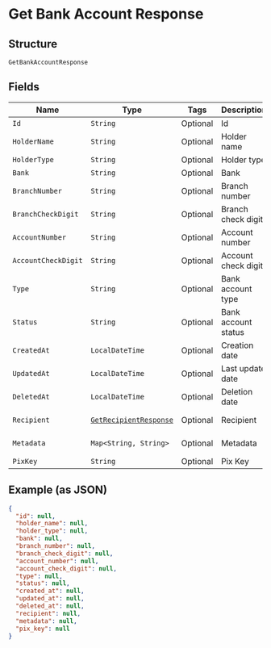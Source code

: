 
# Get Bank Account Response

## Structure

`GetBankAccountResponse`

## Fields

| Name | Type | Tags | Description | Getter | Setter |
|  --- | --- | --- | --- | --- | --- |
| `Id` | `String` | Optional | Id | String getId() | setId(String id) |
| `HolderName` | `String` | Optional | Holder name | String getHolderName() | setHolderName(String holderName) |
| `HolderType` | `String` | Optional | Holder type | String getHolderType() | setHolderType(String holderType) |
| `Bank` | `String` | Optional | Bank | String getBank() | setBank(String bank) |
| `BranchNumber` | `String` | Optional | Branch number | String getBranchNumber() | setBranchNumber(String branchNumber) |
| `BranchCheckDigit` | `String` | Optional | Branch check digit | String getBranchCheckDigit() | setBranchCheckDigit(String branchCheckDigit) |
| `AccountNumber` | `String` | Optional | Account number | String getAccountNumber() | setAccountNumber(String accountNumber) |
| `AccountCheckDigit` | `String` | Optional | Account check digit | String getAccountCheckDigit() | setAccountCheckDigit(String accountCheckDigit) |
| `Type` | `String` | Optional | Bank account type | String getType() | setType(String type) |
| `Status` | `String` | Optional | Bank account status | String getStatus() | setStatus(String status) |
| `CreatedAt` | `LocalDateTime` | Optional | Creation date | LocalDateTime getCreatedAt() | setCreatedAt(LocalDateTime createdAt) |
| `UpdatedAt` | `LocalDateTime` | Optional | Last update date | LocalDateTime getUpdatedAt() | setUpdatedAt(LocalDateTime updatedAt) |
| `DeletedAt` | `LocalDateTime` | Optional | Deletion date | LocalDateTime getDeletedAt() | setDeletedAt(LocalDateTime deletedAt) |
| `Recipient` | [`GetRecipientResponse`](../../doc/models/get-recipient-response.md) | Optional | Recipient | GetRecipientResponse getRecipient() | setRecipient(GetRecipientResponse recipient) |
| `Metadata` | `Map<String, String>` | Optional | Metadata | Map<String, String> getMetadata() | setMetadata(Map<String, String> metadata) |
| `PixKey` | `String` | Optional | Pix Key | String getPixKey() | setPixKey(String pixKey) |

## Example (as JSON)

```json
{
  "id": null,
  "holder_name": null,
  "holder_type": null,
  "bank": null,
  "branch_number": null,
  "branch_check_digit": null,
  "account_number": null,
  "account_check_digit": null,
  "type": null,
  "status": null,
  "created_at": null,
  "updated_at": null,
  "deleted_at": null,
  "recipient": null,
  "metadata": null,
  "pix_key": null
}
```

